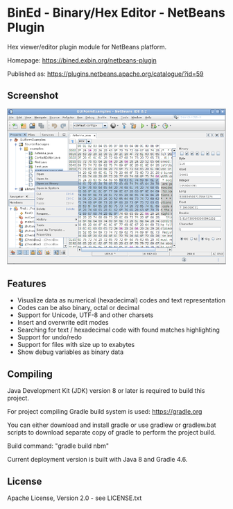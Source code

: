BinEd - Binary/Hex Editor - NetBeans Plugin
===========================================

Hex viewer/editor plugin module for NetBeans platform.

Homepage: https://bined.exbin.org/netbeans-plugin  

Published as: https://plugins.netbeans.apache.org/catalogue/?id=59  

Screenshot
----------

![BinEd-Editor Screenshot](images/bined-screenshot.png?raw=true)

Features
--------

  * Visualize data as numerical (hexadecimal) codes and text representation
  * Codes can be also binary, octal or decimal
  * Support for Unicode, UTF-8 and other charsets
  * Insert and overwrite edit modes
  * Searching for text / hexadecimal code with found matches highlighting
  * Support for undo/redo
  * Support for files with size up to exabytes
  * Show debug variables as binary data

Compiling
---------

Java Development Kit (JDK) version 8 or later is required to build this project.

For project compiling Gradle build system is used: https://gradle.org

You can either download and install gradle or use gradlew or gradlew.bat scripts to download separate copy of gradle to perform the project build.

Build command: "gradle build nbm"

Current deployment version is built with Java 8 and Gradle 4.6. 

License
-------

Apache License, Version 2.0 - see LICENSE.txt
